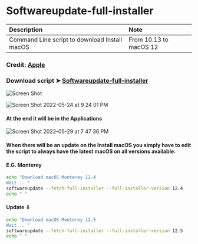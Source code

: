 # Softwareupdate-full-installer

Description|Note
:----|:----
Command Line script to download Install macOS |From 10.13 to macOS 12

### Credit: [Apple](https://support.apple.com/en-us/HT211683)

### Download script ➤ [Softwareupdate-full-installer ](https://github.com/chris1111/Softwareupdate-full-installer/raw/Master/Softwareupdate-full-installer.zip )


![Screen Shot ](https://user-images.githubusercontent.com/6248794/170157247-ac22ec7e-c38d-46be-8596-d5dbbc08d965.png)


![Screen Shot 2022-05-24 at 9 24 01 PM](https://user-images.githubusercontent.com/6248794/170158690-18794813-798e-4941-828c-b59e6f301900.png)

#### At the end it will be in the Applications
![Screen Shot 2022-05-29 at 7 47 36 PM](https://user-images.githubusercontent.com/6248794/170896196-c9a9b47a-f5c9-4d36-a8ba-1ae99e6cacc2.png)




#### When there will be an update on the Install macOS you simply have to edit the script to always have the latest macOS on all versions available.

#### E.G. Monterey
```bash
echo "Download macOS Monterey 12.4 
Wait... "
softwareupdate --fetch-full-installer --full-installer-version 12.4
echo " "
```
#### Update ⇩
```bash
echo "Download macOS Monterey 12.5
Wait... "
softwareupdate --fetch-full-installer --full-installer-version 12.5
echo " "
```
